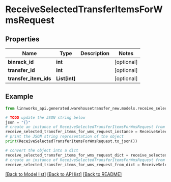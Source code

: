 # ReceiveSelectedTransferItemsForWmsRequest


## Properties

Name | Type | Description | Notes
------------ | ------------- | ------------- | -------------
**binrack_id** | **int** |  | [optional] 
**transfer_id** | **int** |  | [optional] 
**transfer_item_ids** | **List[int]** |  | [optional] 

## Example

```python
from linnworks_api.generated.warehousetransfer_new.models.receive_selected_transfer_items_for_wms_request import ReceiveSelectedTransferItemsForWmsRequest

# TODO update the JSON string below
json = "{}"
# create an instance of ReceiveSelectedTransferItemsForWmsRequest from a JSON string
receive_selected_transfer_items_for_wms_request_instance = ReceiveSelectedTransferItemsForWmsRequest.from_json(json)
# print the JSON string representation of the object
print(ReceiveSelectedTransferItemsForWmsRequest.to_json())

# convert the object into a dict
receive_selected_transfer_items_for_wms_request_dict = receive_selected_transfer_items_for_wms_request_instance.to_dict()
# create an instance of ReceiveSelectedTransferItemsForWmsRequest from a dict
receive_selected_transfer_items_for_wms_request_from_dict = ReceiveSelectedTransferItemsForWmsRequest.from_dict(receive_selected_transfer_items_for_wms_request_dict)
```
[[Back to Model list]](../README.md#documentation-for-models) [[Back to API list]](../README.md#documentation-for-api-endpoints) [[Back to README]](../README.md)


